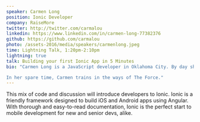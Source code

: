 ```yaml
---
speaker: Carmen Long
position: Ionic Developer
company: RaiseMore
twitter: http://twitter.com/carmalou
linkedin: https://www.linkedin.com/in/carmen-long-77382376
github: https://github.com/carmalou
photo: /assets-2016/media/speakers/carmenlong.jpeg
time: Lightning Talk, 1:20pm-2:10pm
lightning: true
talk: Building your first Ionic App in 5 Minutes
bio: "Carmen Long is a JavaScript developer in Oklahoma City. By day she writes hybrid mobile apps with Ionic, and by night she is the mastermind behind TwisterJS – a series of apps intended to teach tech to underprivileged kids.

In her spare time, Carmen trains in the ways of The Force."
---
```

This mix of code and discussion will introduce developers to Ionic. Ionic is a friendly framework designed to build iOS and Android apps using Angular. With thorough and easy-to-read documentation, Ionic is the perfect start to mobile development for new and senior devs, alike.

